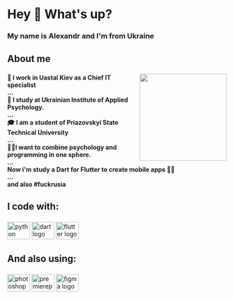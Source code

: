 <h1 align="left">Hey 👋 What's up?</h1>

###

<h3 align="left">My name is Alexandr and I'm from Ukraine</h3>

###

<h2 align="left">About me</h2>

###

<img align="right" height="200" src="https://media0.giphy.com/media/pccw37S5N8pZXtd7Ic/giphy.gif?cid=ecf05e47furjeybv9oohnajon9kbryh0w9ltpqj8h7mjwv5j&ep=v1_gifs_search&rid=giphy.gif&ct=g"  />

###

<h4 align="left">🫡 I work in Uastal Kiev as a Chief IT specialist<br>...<br>🧠 I study at Ukrainian Institute of Applied Psychology.<br>...<br>🎓 I am a student of Priazovskyi State Technical University<br>...<br>🧠📲I want to combine psychology and programming in one sphere.<br>...<br>Now i'm study a Dart for Flutter to create mobile apps 📱😈<br>...<br>and also #fuckrusia</h4>

###

<h2 align="left">I code with:</h2>

###

<div align="left">
  <img src="https://cdn.jsdelivr.net/gh/devicons/devicon/icons/python/python-original.svg" height="40" width="52" alt="python logo"  />
  <img src="https://cdn.jsdelivr.net/gh/devicons/devicon/icons/dart/dart-original.svg" height="40" width="52" alt="dart logo"  />
  <img src="https://cdn.jsdelivr.net/gh/devicons/devicon/icons/flutter/flutter-original.svg" height="40" width="52" alt="flutter logo"  />
</div>

###

<h2 align="left">And also using:</h2>

###

<div align="left">
  <img src="https://cdn.jsdelivr.net/gh/devicons/devicon/icons/photoshop/photoshop-plain.svg" height="40" width="52" alt="photoshop logo"  />
  <img src="https://cdn.jsdelivr.net/gh/devicons/devicon/icons/premierepro/premierepro-plain.svg" height="40" width="52" alt="premierepro logo"  />
  <img src="https://cdn.jsdelivr.net/gh/devicons/devicon/icons/figma/figma-original.svg" height="40" width="52" alt="figma logo"  />
</div>

###
